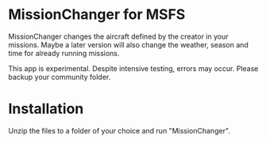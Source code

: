 # MissionChanger for MSFS  
MissionChanger changes the aircraft defined by the creator in your missions.
Maybe a later version will also change the weather, season and time for already running missions.

This app is experimental. Despite intensive testing, errors may occur. Please backup your community folder.

# Installation
Unzip the files to a folder of your choice and run "MissionChanger".
